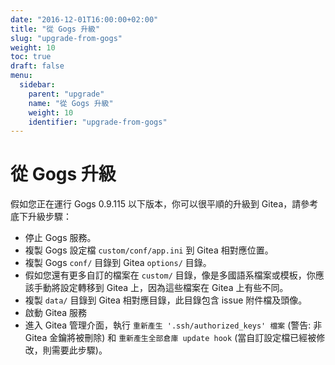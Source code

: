 ```yaml
---
date: "2016-12-01T16:00:00+02:00"
title: "從 Gogs 升級"
slug: "upgrade-from-gogs"
weight: 10
toc: true
draft: false
menu:
  sidebar:
    parent: "upgrade"
    name: "從 Gogs 升級"
    weight: 10
    identifier: "upgrade-from-gogs"
---
```


# 從 Gogs 升級

假如您正在運行 Gogs 0.9.115 以下版本，你可以很平順的升級到 Gitea，請參考底下升級步驟：

* 停止 Gogs 服務。
* 複製 Gogs 設定檔 `custom/conf/app.ini` 到 Gitea 相對應位置。
* 複製 Gogs `conf/` 目錄到 Gitea `options/` 目錄。
* 假如您還有更多自訂的檔案在 `custom/` 目錄，像是多國語系檔案或模板，你應該手動將設定轉移到 Gitea 上，因為這些檔案在 Gitea 上有些不同。
* 複製 `data/` 目錄到 Gitea 相對應目錄，此目錄包含 issue 附件檔及頭像。
* 啟動 Gitea 服務
* 進入 Gitea 管理介面，執行 `重新產生 '.ssh/authorized_keys' 檔案` (警告: 非 Gitea 金鑰將被刪除) 和 `重新產生全部倉庫 update hook` (當自訂設定檔已經被修改，則需要此步驟)。
